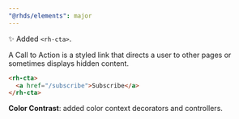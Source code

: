 ```yaml
---
"@rhds/elements": major
---
```


✨ Added `<rh-cta>`.

A Call to Action is a styled link that directs a user to other pages or 
sometimes displays hidden content.

```html
<rh-cta>
  <a href="/subscribe">Subscribe</a>
</rh-cta>
```

**Color Contrast**: added color context decorators and controllers.
